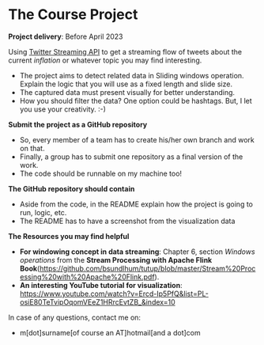# The Course Project

**Project delivery**: Before April 2023

Using [Twitter Streaming API](https://nightlies.apache.org/flink/flink-docs-release-1.13/docs/connectors/datastream/twitter/) 
to get a streaming flow of tweets about the current _inflation_ or whatever topic you may find interesting.

- The project aims to detect related data in Sliding windows operation. Explain the logic that you will use as a fixed length and slide size.  
- The captured data must present visually for better understanding.
- How you should filter the data? One option could be hashtags. But, I let you use your creativity. :-)


**Submit the project as a GitHub repository**
- So, every member of a team has to create his/her own branch and work on that.
- Finally, a group has to submit one repository as a final version of the work.
- The code should be runnable on my machine too!

**The GitHub repository should contain**
- Aside from the code, in the README explain how the project is going to run, logic, etc.
- The README has to have a screenshot from the visualization data



**The Resources you may find helpful**
- **For windowing concept in data streaming**: Chapter 6, section _Windows operations_ from the __Stream Processing with Apache Flink Book__(https://github.com/bsundlhum/tutup/blob/master/Stream%20Processing%20with%20Apache%20Flink.pdf).
- **An interesting YouTube tutorial for visualization**: https://www.youtube.com/watch?v=Ercd-Ip5PfQ&list=PL-osiE80TeTvipOqomVEeZ1HRrcEvtZB_&index=10

In case of any questions, contact me on:
- m[dot]surname[of course an AT]hotmail[and a dot]com